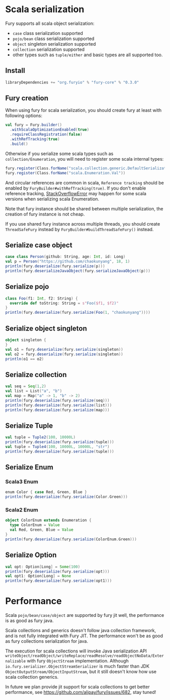 <!-- fury_frontmatter --
title: Scala Serialization Guide
order: 4
-- fury_frontmatter -->

# Scala serialization
Fury supports all scala object serialization:
- `case` class serialization supported
- `pojo/bean` class serialization supported
- `object` singleton serialization supported
- `collection` serialization supported
- other types such as `tuple/either` and basic types are all supported too.

## Install
```sbt
libraryDependencies += "org.furyio" % "fury-core" % "0.3.0"
```

## Fury creation
When using fury for scala serialization, you should create fury at least with following options:
```scala
val fury = Fury.builder()
  .withScalaOptimizationEnabled(true)
  .requireClassRegistration(false)
  .withRefTracking(true)
  .build()
```
Otherwise if you serialize some scala types such as `collection/Enumeration`, you will need to register some scala internal types:
```scala
fury.register(Class.forName("scala.collection.generic.DefaultSerializationProxy"))
fury.register(Class.forName("scala.Enumeration.Val"))
```
And circular references are common in scala, `Reference tracking` should be enabled by `FuryBuilder#withRefTracking(true)`. If you don't enable reference tracking, [StackOverflowError](https://github.com/alipay/fury/issues/1032) may happen for some scala versions when serializing scala Enumeration.

Note that fury instance should be shared between multiple serialization, the creation of fury instance is not cheap.

If you use shared fury instance across multiple threads, you should create `ThreadSafeFury` instead by `FuryBuilder#buildThreadSafeFury()` instead.

## Serialize case object
```scala
case class Person(github: String, age: Int, id: Long)
val p = Person("https://github.com/chaokunyang", 18, 1)
println(fury.deserialize(fury.serialize(p)))
println(fury.deserializeJavaObject(fury.serializeJavaObject(p)))
```

## Serialize pojo
```scala
class Foo(f1: Int, f2: String) {
  override def toString: String = s"Foo($f1, $f2)"
}
println(fury.deserialize(fury.serialize(Foo(1, "chaokunyang"))))
```

## Serialize object singleton
```scala
object singleton {
}
val o1 = fury.deserialize(fury.serialize(singleton))
val o2 = fury.deserialize(fury.serialize(singleton))
println(o1 == o2)
```

## Serialize collection
```scala
val seq = Seq(1,2)
val list = List("a", "b")
val map = Map("a" -> 1, "b" -> 2)
println(fury.deserialize(fury.serialize(seq)))
println(fury.deserialize(fury.serialize(list)))
println(fury.deserialize(fury.serialize(map)))
```

## Serialize Tuple
```scala
val tuple = Tuple2(100, 10000L)
println(fury.deserialize(fury.serialize(tuple)))
val tuple = Tuple4(100, 10000L, 10000L, "str")
println(fury.deserialize(fury.serialize(tuple)))
```

## Serialize Enum
### Scala3 Enum
```scala
enum Color { case Red, Green, Blue }
println(fury.deserialize(fury.serialize(Color.Green)))
```
### Scala2 Enum
```scala
object ColorEnum extends Enumeration {
  type ColorEnum = Value
  val Red, Green, Blue = Value
}
println(fury.deserialize(fury.serialize(ColorEnum.Green)))
```

## Serialize Option
```scala
val opt: Option[Long] = Some(100)
println(fury.deserialize(fury.serialize(opt)))
val opt1: Option[Long] = None
println(fury.deserialize(fury.serialize(opt1)))
```

# Performance
Scala `pojo/bean/case/object` are supported by fury jit well, the performance is as good as fury java.

Scala collections and generics doesn't follow java collection framework, and is not fully integrated with Fury JIT. The performance won't be as good as fury collections serialization for java.

The execution for scala collections will invoke Java serialization API `writeObject/readObject/writeReplace/readResolve/readObjectNoData/Externalizable` with fury `ObjectStream` implementation. Although `io.fury.serializer.ObjectStreamSerializer` is much faster than JDK `ObjectOutputStream/ObjectInputStream`, but it still doesn't know how use scala collection generics.

In future we plan provide jit support for scala collections to
get better performance, see https://github.com/alipay/fury/issues/682, stay tuned!
